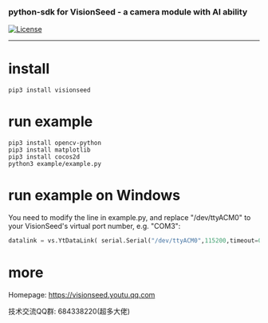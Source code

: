 ### python-sdk for VisionSeed - a camera module with AI ability

[![License](https://img.shields.io/github/license/tencent-youtu-visionseed/yt-visionseed-sdk-python)](https://raw.githubusercontent.com/tencent-youtu-visionseed/yt-visionseed-sdk-python/master/LICENSE)

---

# install
```shell
pip3 install visionseed
```

# run example
```shell
pip3 install opencv-python
pip3 install matplotlib
pip3 install cocos2d
python3 example/example.py
```

# run example on Windows
You need to modify the line in example.py, and replace "/dev/ttyACM0" to your VisionSeed's virtual port number, e.g. "COM3":
```python
datalink = vs.YtDataLink( serial.Serial("/dev/ttyACM0",115200,timeout=0.5) )
```

# more
Homepage: https://visionseed.youtu.qq.com

技术交流QQ群: 684338220(超多大佬)

